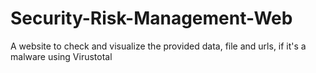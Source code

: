 # Security-Risk-Management-Web
A website to check and visualize the provided data, file and urls, if it's a malware using Virustotal
